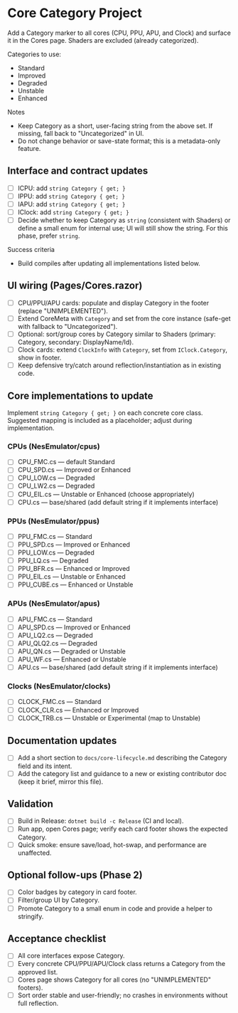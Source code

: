 # Core Category Project

Add a Category marker to all cores (CPU, PPU, APU, and Clock) and surface it in the Cores page. Shaders are excluded (already categorized).

Categories to use:
- Standard
- Improved
- Degraded
- Unstable
- Enhanced

Notes
- Keep Category as a short, user-facing string from the above set. If missing, fall back to "Uncategorized" in UI.
- Do not change behavior or save-state format; this is a metadata-only feature.

## Interface and contract updates

- [ ] ICPU: add `string Category { get; }`
- [ ] IPPU: add `string Category { get; }`
- [ ] IAPU: add `string Category { get; }`
- [ ] IClock: add `string Category { get; }`
- [ ] Decide whether to keep Category as `string` (consistent with Shaders) or define a small enum for internal use; UI will still show the string. For this phase, prefer `string`.

Success criteria
- Build compiles after updating all implementations listed below.

## UI wiring (Pages/Cores.razor)

- [ ] CPU/PPU/APU cards: populate and display Category in the footer (replace "UNIMPLEMENTED").
- [ ] Extend CoreMeta with `Category` and set from the core instance (safe-get with fallback to "Uncategorized").
- [ ] Optional: sort/group cores by Category similar to Shaders (primary: Category, secondary: DisplayName/Id).
- [ ] Clock cards: extend `ClockInfo` with `Category`, set from `IClock.Category`, show in footer.
- [ ] Keep defensive try/catch around reflection/instantiation as in existing code.

## Core implementations to update

Implement `string Category { get; }` on each concrete core class. Suggested mapping is included as a placeholder; adjust during implementation.

### CPUs (NesEmulator/cpus)
- [ ] CPU_FMC.cs — default Standard
- [ ] CPU_SPD.cs — Improved or Enhanced
- [ ] CPU_LOW.cs — Degraded
- [ ] CPU_LW2.cs — Degraded
- [ ] CPU_EIL.cs — Unstable or Enhanced (choose appropriately)
- [ ] CPU.cs — base/shared (add default string if it implements interface)

### PPUs (NesEmulator/ppus)
- [ ] PPU_FMC.cs — Standard
- [ ] PPU_SPD.cs — Improved or Enhanced
- [ ] PPU_LOW.cs — Degraded
- [ ] PPU_LQ.cs — Degraded
- [ ] PPU_BFR.cs — Enhanced or Improved
- [ ] PPU_EIL.cs — Unstable or Enhanced
- [ ] PPU_CUBE.cs — Enhanced or Unstable

### APUs (NesEmulator/apus)
- [ ] APU_FMC.cs — Standard
- [ ] APU_SPD.cs — Improved or Enhanced
- [ ] APU_LQ2.cs — Degraded
- [ ] APU_QLQ2.cs — Degraded
- [ ] APU_QN.cs — Degraded or Unstable
- [ ] APU_WF.cs — Enhanced or Unstable
- [ ] APU.cs — base/shared (add default string if it implements interface)

### Clocks (NesEmulator/clocks)
- [ ] CLOCK_FMC.cs — Standard
- [ ] CLOCK_CLR.cs — Enhanced or Improved
- [ ] CLOCK_TRB.cs — Unstable or Experimental (map to Unstable)

## Documentation updates

- [ ] Add a short section to `docs/core-lifecycle.md` describing the Category field and its intent.
- [ ] Add the category list and guidance to a new or existing contributor doc (keep it brief, mirror this file).

## Validation

- [ ] Build in Release: `dotnet build -c Release` (CI and local).
- [ ] Run app, open Cores page; verify each card footer shows the expected Category.
- [ ] Quick smoke: ensure save/load, hot-swap, and performance are unaffected.

## Optional follow-ups (Phase 2)

- [ ] Color badges by category in card footer.
- [ ] Filter/group UI by Category.
- [ ] Promote Category to a small enum in code and provide a helper to stringify.

## Acceptance checklist

- [ ] All core interfaces expose Category.
- [ ] Every concrete CPU/PPU/APU/Clock class returns a Category from the approved list.
- [ ] Cores page shows Category for all cores (no "UNIMPLEMENTED" footers).
- [ ] Sort order stable and user-friendly; no crashes in environments without full reflection.
